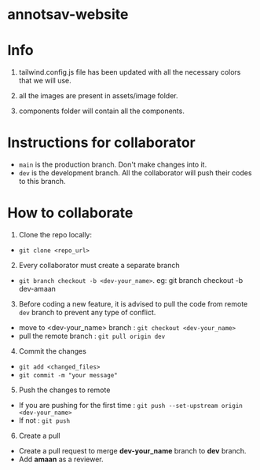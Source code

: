 # annotsav-website

# Info

1) tailwind.config.js file has been updated with all the necessary colors that we will use.

2) all the images are present in assets/image folder.

3) components folder will contain all the components.

# Instructions for collaborator 
- `main` is the production branch. Don't make changes into it.
- `dev` is the  development branch. All the collaborator will push their codes to this branch.

# How to collaborate
1) Clone the repo locally: 
- `git clone <repo_url>`
2) Every collaborator must create a separate branch
- `git branch checkout -b <dev-your_name>`. eg: git branch checkout -b dev-amaan
3) Before coding a new feature, it is advised to pull the code from remote `dev` branch to prevent any type of conflict.
- move to <dev-your_name> branch  : `git checkout <dev-your_name>`
- pull the remote branch : `git pull origin dev`
4) Commit the changes 
- `git add <changed_files>`
- `git commit -m "your message"`
5) Push the changes to remote 
- If you are pushing for the first time : `git push --set-upstream origin <dev-your_name>`
- If not : `git push`
6) Create a pull 
- Create a pull request to merge **dev-your_name** branch to **dev** branch. 
- Add **amaan** as a reviewer. 
